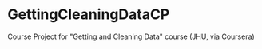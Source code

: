 GettingCleaningDataCP
=====================

Course Project for "Getting and Cleaning Data" course (JHU, via Coursera)
